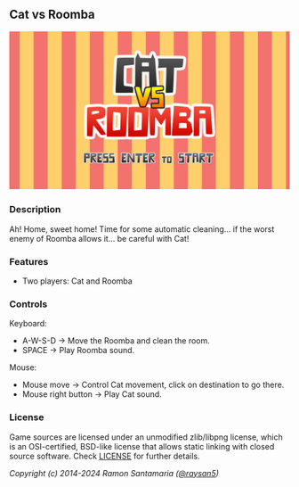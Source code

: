 ## Cat vs Roomba

![Cat vs Roomba](screenshots/screenshot000.png "Cat vs Roomba")

### Description

Ah! Home, sweet home! Time for some automatic cleaning... if the worst enemy of Roomba allows it... be careful with Cat!

### Features

 - Two players: Cat and Roomba

### Controls

Keyboard:
 - A-W-S-D -> Move the Roomba and clean the room.
 - SPACE -> Play Roomba sound.
 
Mouse:
 - Mouse move -> Control Cat movement, click on destination to go there.
 - Mouse right button -> Play Cat sound.


### License

Game sources are licensed under an unmodified zlib/libpng license, which is an OSI-certified, BSD-like license that allows static linking with closed source software. Check [LICENSE](LICENSE) for further details.

*Copyright (c) 2014-2024 Ramon Santamaria ([@raysan5](https://twitter.com/raysan5))*